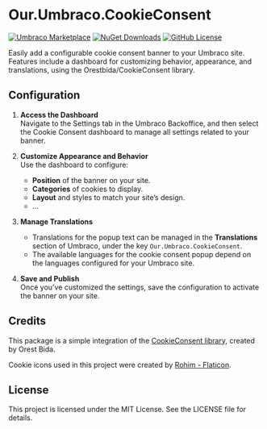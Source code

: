 # Our.Umbraco.CookieConsent

[![Umbraco Marketplace](https://img.shields.io/badge/Umbraco-Marketplace-%233544B1?style=flat&logo=umbraco)](https://marketplace.umbraco.com/package/our.umbraco.cookieconsent)
[![NuGet Downloads](https://img.shields.io/nuget/dt/Our.Umbraco.Cookieconsent?color=red&label=Downloads&logo=nuget)](https://www.nuget.org/packages/Our.Umbraco.CookieConsent)
[![GitHub License](https://img.shields.io/github/license/D0LBA3B/Our.Umbraco.CookieConsent?color=green&label=License&logo=github)](https://github.com/D0LBA3B/Our.Umbraco.CookieConsent/blob/master/LICENSE)

Easily add a configurable cookie consent banner to your Umbraco site. Features include a dashboard for customizing behavior, appearance, and translations, using the Orestbida/CookieConsent library.

## Configuration

1. **Access the Dashboard**  
Navigate to the Settings tab in the Umbraco Backoffice, and then select the Cookie Consent dashboard to manage all settings related to your banner.

2. **Customize Appearance and Behavior**  
   Use the dashboard to configure:  
   - **Position** of the banner on your site.  
   - **Categories** of cookies to display.  
   - **Layout** and styles to match your site’s design.
   - ...
 
3. **Manage Translations**  
   - Translations for the popup text can be managed in the **Translations** section of Umbraco, under the key `Our.Umbraco.CookieConsent`.  
   - The available languages for the cookie consent popup depend on the languages configured for your Umbraco site.

4. **Save and Publish**  
   Once you’ve customized the settings, save the configuration to activate the banner on your site.

## Credits
This package is a simple integration of the [CookieConsent library](https://github.com/orestbida/cookieconsent), created by Orest Bida.

Cookie icons used in this project were created by [Rohim - Flaticon](https://www.flaticon.com/free-icons/cookie).

## License
This project is licensed under the MIT License. See the LICENSE file for details.
